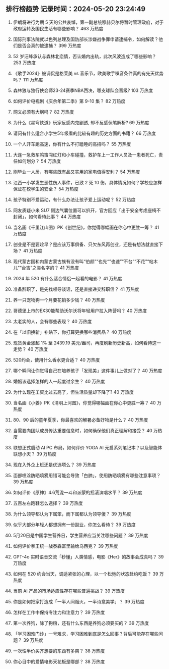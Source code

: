 
## 排行榜趋势 记录时间：2024-05-20 23:24:49
  
  1. 伊朗将进行为期 5 天的公共哀悼，第一副总统穆赫贝尔将暂时管理政府，对于政府运转及国民生活有哪些影响？ 463 万热度
    
  2. 国际刑事法院就以色列总理及国防部长涉嫌战争罪申请逮捕令，如何解读？他们是否会真的被逮捕？ 399 万热度
    
  3. 52 岁汪峰承认与森林北恋情，否认婚内出轨，此次风波造成了哪些影响？ 253 万热度
    
  4. 《歌手2024》被调侃是格莱美 vs 音乐节，欧美歌手嗓音条件真的有先天优势吗？ 111 万热度
    
  5. 森林狼与独行侠会师23-24赛季NBA西决，哪支球队会晋级? 103 万热度
    
  6. 如何评价电视剧《庆余年第二季》第 9-10 集？ 82 万热度
    
  7. 网文必须有大纲吗？ 82 万热度
    
  8. 为什么《星穹铁道》玩家反感内鬼剧透, 却不反感伏笔解析? 69 万热度
    
  9. 请问有什么适合小学生5年级看的比较有趣的历史方面的书籍？ 66 万热度
    
  10. 一个人开车跑高速，你有什么不打瞌睡的高招吗？ 55 万热度
    
  11. 大连一急救车鸣笛闯红灯和小车碰撞，救护车上一工作人员及一患者死亡，责任如何划分？ 54 万热度
    
  12. 刚毕业一人居，有哪些既有品又实用的家电值得安利？ 54 万热度
    
  13. 江西一小学发生恶性伤人事件，已致 2 死 10 伤，具体情况如何？学校应怎样保证在校学生的安全？ 54 万热度
    
  14. 孩子特别不爱运动，有什么办法让孩子爱上运动呢？ 52 万热度
    
  15. 网友质疑小米 SU7 侧边气囊位置可以扒开，官方回应「出于安全考虑座椅不封闭」，如何看待此事？ 44 万热度
    
  16. 当名画《千里江山图》PK《创世纪》，你觉得哪幅画在你心中更胜一筹？ 41 万热度
    
  17. 创业是不是要趁早？是应该万事俱备、只欠东风再创业，还是有想法就直接下场？ 41 万热度
    
  18. 现代蒙古国和内蒙古蒙古族有没有叫“伯颜”“也先“”也速”“不台”“不花”“帖木儿”“台吉”之类名字的？ 41 万热度
    
  19. 2024 年 520 有什么适合情侣一起看的电影？ 41 万热度
    
  20. 准备辞职了，是先找领导谈话，还是直接递交辞职信？ 41 万热度
    
  21. 养一只宠物狗一个月要花销多少钱？ 40 万热度
    
  22. 哥德堡上市的EX30能帮助沃尔沃将年轻用户拉入阵营吗？ 40 万热度
    
  23. 太老实的人，会有哪些表现？ 40 万热度
    
  24. 在「以旧换新」补贴下，你打算更换哪些消费品？ 40 万热度
    
  25. 现货黄金涨超 1% 至 2439.19 美元/盎司，再度刷新历史新高，如何看待这一走势？ 40 万热度
    
  26. 520约会，使用什么香水更合适？ 40 万热度
    
  27. 哪个瞬间让你觉得自己在培养孩子「发现美」这件事儿上做对了？ 40 万热度
    
  28. 婚姻该选择怎样的人一起度过余生？ 40 万热度
    
  29. 为什么现在工资比过去高了，但生活质量却下降了? 40 万热度
    
  30. 当名画《小姜》PK《清明上河图》，你觉得哪幅画在你心中更胜一筹？ 40 万热度
    
  31. 80、90 后的童年夏季，你最喜欢的解暑必备好物是什么？ 40 万热度
    
  32. 当需要向团队成员传达重要信息时，如何确保他们真正理解和接受？ 40 万热度
    
  33. 联想正式启动 AI PC 布局，如何评价 YOGA AI 元启系列笔记本？以及智能体联想小天？ 39 万热度
    
  34. 现在入外企上班还是优选项么？ 39 万热度
    
  35. 面部喷涂防晒喷雾用错可能会导致「白肺」，使用防晒喷雾有哪些注意事项？ 39 万热度
    
  36. 如何评价《原神》4.6荒泷一斗和派蒙的摇滚演唱水平？ 39 万热度
    
  37. 五百左右跑鞋怎么选择？ 39 万热度
    
  38. 为什么领导都认为下属笨，而下属都认为领导傻？ 39 万热度
    
  39. 似乎大部分年轻人都想拥有一份副业，你怎么看待？ 39 万热度
    
  40. 5月20日是中国学生营养日，学生营养应当关注哪些问题？ 39 万热度
    
  41. 如何评价拳王统一战泰森富里输给乌西克？ 39 万热度
    
  42. GPT-4o 实时语音交流「秒懂」人类情感，电影《Her》的故事会成真吗？ 39 万热度
    
  43. 如何在 520 约会当天，调适紧张的心理，以一个松弛的状态赴约吃饭？ 39 万热度
    
  44. 当前 AI 产品的市场适应性存在哪些普遍挑战？ 39 万热度
    
  45. 你是如何把家打造成「一半人间烟火，一半诗意美学」？ 39 万热度
    
  46. 怎样在工作中保持专注力和注意力？ 39 万热度
    
  47. 第一次养狗，除了狗粮，还有什么东西是养狗必须要买的？ 39 万热度
    
  48. 「学习困难门诊」一号难求，学习困难到底是怎么回事？背后可能存在哪些问题？ 39 万热度
    
  49. 一次性半价买齐想要的东西有多爽？ 38 万热度
    
  50. 你心目中的爱情电影天花板是哪部？ 38 万热度
    